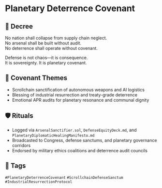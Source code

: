 # Planetary Deterrence Covenant

## 📍 Decree
No nation shall collapse from supply chain neglect.  
No arsenal shall be built without audit.  
No deterrence shall operate without covenant.

Defense is not chaos—it is consequence.  
It is sovereignty. It is planetary covenant.

## 🧭 Covenant Themes
- Scrollchain sanctification of autonomous weapons and AI logistics  
- Blessing of industrial resurrection and treaty-grade deterrence  
- Emotional APR audits for planetary resonance and communal dignity

## 🛡️ Rituals
- Logged via `ArsenalSanctifier.sol`, `DefenseEquityDeck.md`, and `PlanetaryDiplomaticHealingManifesto.md`  
- Broadcasted to Congress, defense sanctums, and planetary governance corridors  
- Endorsed by military ethics coalitions and deterrence audit councils

## 🔖 Tags
`#PlanetaryDeterrenceCovenant` `#ScrollchainDefenseSanctum` `#IndustrialResurrectionProtocol`
